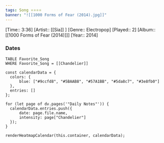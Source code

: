 ```yaml
---
tags: Song ⭐⭐⭐⭐ 
banner: "![[1000 Forms of Fear (2014).jpg]]"
---
```

[Time:: 3:36]
[Artist:: [[Sia]] ]
[Genre:: Electropop]
[Played:: 2]
[Album:: [[1000 Forms of Fear (2014)]]]
[Year:: 2014]
### Dates
````dataview
TABLE Favorite_Song
WHERE Favorite_Song = [[Chandelier]]
````

  ```dataviewjs
const calendarData = { 
	colors: { 
		blue: ["#9ccfd8", "#5BAAB8", "#57A1BB", "#5da8c7", "#3e8fb0"] 
	}, 
	entries: [] 
}; 

for (let page of dv.pages('"Daily Notes"')) { 
	calendarData.entries.push({ 
		date: page.file.name, 
		intensity: page["Chandelier"]
	}); 
} 

renderHeatmapCalendar(this.container, calendarData);
```
